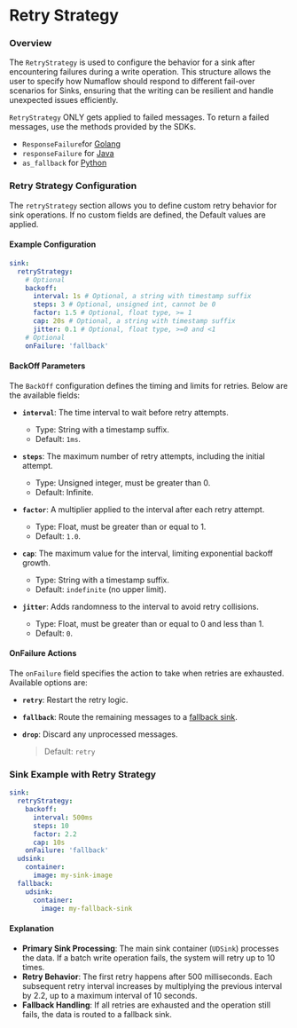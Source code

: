 # Retry Strategy

### Overview

The `RetryStrategy` is used to configure the behavior for a sink after encountering failures during a write operation.
This structure allows the user to specify how Numaflow should respond to different fail-over scenarios for Sinks, ensuring that the writing can be resilient and handle
unexpected issues efficiently.

`RetryStrategy` ONLY gets applied to failed messages. To return a failed messages, use the methods provided by the SDKs.

- `ResponseFailure`for [Golang](https://github.com/numaproj/numaflow-go/blob/main/pkg/sinker/types.go)
- `responseFailure` for [Java](https://github.com/numaproj/numaflow-java/blob/main/src/main/java/io/numaproj/numaflow/sinker/Response.java#L40)
- `as_fallback` for [Python](https://github.com/numaproj/numaflow-python/blob/main/pynumaflow/sinker/_dtypes.py)

### Retry Strategy Configuration

The `retryStrategy` section allows you to define custom retry behavior for sink operations. If no custom fields are defined, the Default values are applied.

#### Example Configuration

```yaml
sink:
  retryStrategy:
    # Optional
    backoff:
      interval: 1s # Optional, a string with timestamp suffix
      steps: 3 # Optional, unsigned int, cannot be 0
      factor: 1.5 # Optional, float type, >= 1
      cap: 20s # Optional, a string with timestamp suffix
      jitter: 0.1 # Optional, float type, >=0 and <1
    # Optional
    onFailure: 'fallback'
```

#### BackOff Parameters

The `BackOff` configuration defines the timing and limits for retries. Below are the available fields:

- **`interval`**: The time interval to wait before retry attempts.

    - Type: String with a timestamp suffix.
    - Default: `1ms`.

- **`steps`**: The maximum number of retry attempts, including the initial attempt.

    - Type: Unsigned integer, must be greater than 0.
    - Default: Infinite.

- **`factor`**: A multiplier applied to the interval after each retry attempt.

    - Type: Float, must be greater than or equal to 1.
    - Default: `1.0`.

- **`cap`**: The maximum value for the interval, limiting exponential backoff growth.

    - Type: String with a timestamp suffix.
    - Default: `indefinite` (no upper limit).

- **`jitter`**: Adds randomness to the interval to avoid retry collisions.
    - Type: Float, must be greater than or equal to 0 and less than 1.
    - Default: `0`.

#### OnFailure Actions

The `onFailure` field specifies the action to take when retries are exhausted. Available options are:

- **`retry`**: Restart the retry logic.
- **`fallback`**: Route the remaining messages to a [fallback sink](https://numaflow.numaproj.io/user-guide/sinks/fallback/).
- **`drop`**: Discard any unprocessed messages.

  > Default: `retry`

### Sink Example with Retry Strategy

```yaml
sink:
  retryStrategy:
    backoff:
      interval: 500ms
      steps: 10
      factor: 2.2
      cap: 10s
    onFailure: 'fallback'
  udsink:
    container:
      image: my-sink-image
  fallback:
    udsink:
      container:
        image: my-fallback-sink
```

#### Explanation

- **Primary Sink Processing**: The main sink container (`UDSink`) processes the data. If a batch write operation fails, the system will retry up to 10 times.
- **Retry Behavior**: The first retry happens after 500 milliseconds. Each subsequent retry interval increases by multiplying the previous interval by 2.2, up to a maximum interval of 10 seconds.
- **Fallback Handling**: If all retries are exhausted and the operation still fails, the data is routed to a fallback sink.
